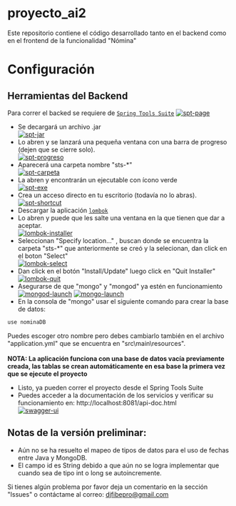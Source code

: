 # proyecto_ai2
Este repositorio contiene el código desarrollado tanto en el backend como en el frontend de la funcionalidad "Nómina"

# Configuración
## Herramientas del Backend
Para correr el backed se requiere de [`Spring Tools Suite`](https://spring.io/tools)
<a href="https://ibb.co/tBFDRk2"><img src="https://i.ibb.co/Y2whgYd/image.png" alt="spt-page" border="0"></a><br>
- Se decargará un archivo .jar <br>
<a href="https://ibb.co/T25hr7B"><img src="https://i.ibb.co/r0JyvzG/image.png" alt="spt-jar" border="0"></a><br>
- Lo abren y se lanzará una pequeña ventana con una barra de progreso (dejen que se cierre solo). <br>
<a href="https://ibb.co/MpszTq9"><img src="https://i.ibb.co/S0PkTqJ/image.png" alt="spt-progreso" border="0"></a><br>
- Aparecerá una carpeta nombre "sts-*" <br>
<a href="https://ibb.co/X3WY9X7"><img src="https://i.ibb.co/LJ0NMSx/image.png" alt="spt-carpeta" border="0"></a><br>
- La abren y encontrarán un ejecutable con ícono verde <br>
<a href="https://ibb.co/3fqmgpg"><img src="https://i.ibb.co/TKSM949/image.png" alt="spt-exe" border="0"></a><br>
- Crea un acceso directo en tu escritorio (todavía no lo abras). <br>
<a href="https://ibb.co/WD7rD8f"><img src="https://i.ibb.co/3fVxf6c/image.png" alt="spt-shortcut" border="0"></a><br>
- Descargar la aplicación [`lombok`](https://projectlombok.org/download) <br>
- Lo abren y puede que les salte una ventana en la que tienen que dar a aceptar. <br>
<a href="https://ibb.co/7gqRNcy"><img src="https://i.ibb.co/HNjxpvg/image.png" alt="lombok-installer" border="0"></a><br>
- Seleccionan "Specify location..." , buscan donde se encuentra la carpeta "sts-*" que anteriormente se creó y la selecionan, dan click en el boton "Select" <br>
<a href="https://ibb.co/PNL6wGZ"><img src="https://i.ibb.co/xDk7JqS/image.png" alt="lombok-select" border="0"></a><br>
- Dan click en el botón "Install/Update" luego click en "Quit Installer" <br>
<a href="https://ibb.co/XSBQbf3"><img src="https://i.ibb.co/Wg9h6NP/image.png" alt="lombok-quit" border="0"></a><br>
- Asegurarse de que "mongo" y "mongod" ya estén en funcionamiento <br>
<a href="https://ibb.co/QnWHvhN"><img src="https://i.ibb.co/d6Np4X2/image.png" alt="mongod-launch" border="0"></a>
<a href="https://ibb.co/hmXQJsQ"><img src="https://i.ibb.co/W2D84n8/image.png" alt="mongo-launch" border="0"></a>
- En la consola de "mongo" usar el siguiente comando para crear la base de datos:
```bash
use nominaDB
```
Puedes escoger otro nombre pero debes cambiarlo también en el archivo "application.yml" que se encuentra en "src\main\resources".<br><br>
**NOTA: La aplicación funciona con una base de datos vacía previamente creada, las tablas se crean automáticamente en esa base la primera vez que se ejecute el proyecto**
- Listo, ya pueden correr el proyecto desde el Spring Tools Suite
- Puedes acceder a la documentación de los servicios y verificar su funcionamiento en: http://localhost:8081/api-doc.html <br>
<a href="https://ibb.co/C0hzC7F"><img src="https://i.ibb.co/mz6GZq7/image.png" alt="swagger-ui" border="0"></a>

## Notas de la versión preliminar: 
- Aún no se ha resuelto el mapeo de tipos de datos para el uso de fechas entre Java y MongoDB.
- El campo id es String debido a que aún no se logra implementar que cuando sea de tipo int o long se autoincremente.

Si tienes algún problema por favor deja un comentario en la sección "Issues" o contáctame al correo: djfibepro@gmail.com 

